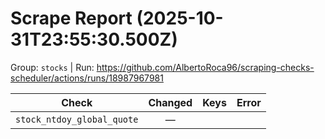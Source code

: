 # Scrape Report (2025-10-31T23:55:30.500Z)

Group: `stocks`  |  Run: https://github.com/AlbertoRoca96/scraping-checks-scheduler/actions/runs/18987967981

| Check | Changed | Keys | Error |
|---|:---:|:--|:--|
| `stock_ntdoy_global_quote` | — |  |  |
